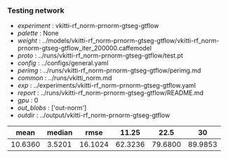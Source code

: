 ### Testing network
- *experiment* : vkitti-rf_norm-prnorm-gtseg-gtflow
- *palette* : None
- *weight* : ../models/vkitti-rf_norm-prnorm-gtseg-gtflow/vkitti-rf_norm-prnorm-gtseg-gtflow_iter_200000.caffemodel
- *proto* : ../runs/vkitti-rf_norm-prnorm-gtseg-gtflow/test.pt
- *config* : ../configs/general.yaml
- *perimg* : ../runs/vkitti-rf_norm-prnorm-gtseg-gtflow/perimg.md
- *common* : ../runs/vkitti_norm.md
- *exp* : ../experiments/vkitti-rf_norm-prnorm-gtseg-gtflow.yaml
- *report* : ../runs/vkitti-rf_norm-prnorm-gtseg-gtflow/README.md
- *gpu* : 0
- *out_blobs* : ['out-norm']
- *outdir* : ../output/vkitti-rf_norm-prnorm-gtseg-gtflow

mean | median | rmse | 11.25 | 22.5 | 30
---- | ------ | ---- | ----- | ---- | --
10.6360 | 3.5201 | 16.1024 | 62.3236 | 79.6800 | 89.9853
